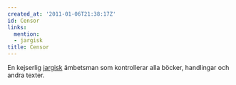 ```yaml
---
created_at: '2011-01-06T21:38:17Z'
id: Censor
links:
  mention:
  - jargisk
title: Censor
---
```


En kejserlig [jargisk] ämbetsman som kontrollerar alla böcker, handlingar och andra texter.

  [jargisk]: jargisk